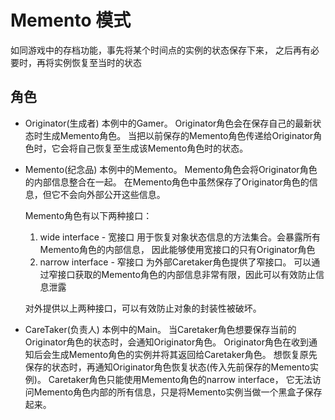 # Memento 模式

如同游戏中的存档功能，事先将某个时间点的实例的状态保存下来，
之后再有必要时，再将实例恢复至当时的状态

## 角色
- Originator(生成者)
    本例中的Gamer。
    Originator角色会在保存自己的最新状态时生成Memento角色。
    当把以前保存的Memento角色传递给Originator角色时，它会将自己恢复至生成该Memento角色时的状态。
- Memento(纪念品)
    本例中的Memento。
    Memento角色会将Originator角色的内部信息整合在一起。
    在Memento角色中虽然保存了Originator角色的信息，但它不会向外部公开这些信息。
    
    Memento角色有以下两种接口：
    1. wide interface - 宽接口
    用于恢复对象状态信息的方法集合。会暴露所有Memento角色的内部信息，
    因此能够使用宽接口的只有Originator角色
    2. narrow interface - 窄接口
    为外部Caretaker角色提供了窄接口。
    可以通过窄接口获取的Memento角色的内部信息非常有限，因此可以有效防止信息泄露
    
    对外提供以上两种接口，可以有效防止对象的封装性被破坏。
    
- CareTaker(负责人)
    本例中的Main。
    当Caretaker角色想要保存当前的Originator角色的状态时，会通知Originator角色。
    Originator角色在收到通知后会生成Memento角色的实例并将其返回给Caretaker角色。
    想恢复原先保存的状态时，再通知Originator角色恢复状态(传入先前保存的Memento实例)。
    Caretaker角色只能使用Memento角色的narrow interface，
    它无法访问Memento角色内部的所有信息，只是将Memento实例当做一个黑盒子保存起来。
     
    